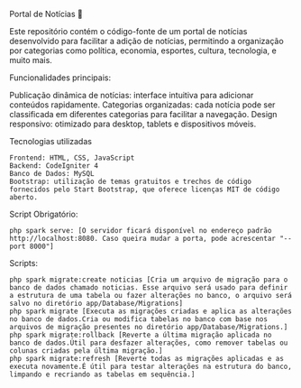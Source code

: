 Portal de Notícias 📰

Este repositório contém o código-fonte de um portal de notícias desenvolvido para facilitar a adição de notícias, permitindo a organização por categorias como política, economia, esportes, cultura, tecnologia, e muito mais.

Funcionalidades principais:

   Publicação dinâmica de notícias: interface intuitiva para adicionar conteúdos rapidamente.
   Categorias organizadas: cada notícia pode ser classificada em diferentes categorias para facilitar a navegação.
   Design responsivo: otimizado para desktop, tablets e dispositivos móveis.

Tecnologias utilizadas

    Frontend: HTML, CSS, JavaScript
    Backend: CodeIgniter 4
    Banco de Dados: MySQL
    Bootstrap: utilização de temas gratuitos e trechos de código fornecidos pelo Start Bootstrap, que oferece licenças MIT de código aberto.

Script Obrigatório:

    php spark serve: [O servidor ficará disponível no endereço padrão http://localhost:8080. Caso queira mudar a porta, pode acrescentar "--port 8000"]
    
Scripts:

    php spark migrate:create noticias [Cria um arquivo de migração para o banco de dados chamado noticias. Esse arquivo será usado para definir a estrutura de uma tabela ou fazer alterações no banco, o arquivo será salvo no diretório app/Database/Migrations]
    php spark migrate [Executa as migrações criadas e aplica as alterações no banco de dados.Cria ou modifica tabelas no banco com base nos arquivos de migração presentes no diretório app/Database/Migrations.]
    php spark migrate:rollback [Reverte a última migração aplicada no banco de dados.Útil para desfazer alterações, como remover tabelas ou colunas criadas pela última migração.]
    php spark migrate:refresh [Reverte todas as migrações aplicadas e as executa novamente.É útil para testar alterações na estrutura do banco, limpando e recriando as tabelas em sequência.]
